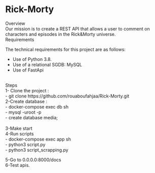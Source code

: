 # Rick-Morty
Overview
</br>
Our mission is to create a REST API that allows a user to comment on characters and episodes in the Rick&Morty universe.
</br>
Requirements
</br>

The technical requirements for this project are as follows:
</br>
- Use of Python 3.8. </br>
- Use of a relational SGDB: MySQL </br>
- Use of FastApi </br>

</br>
Steps
</br>
1- Clone the project : 
</br>
- git clone https://github.com/rouaboufahjaa/Rick-Morty.git
</br>
2-Create database : 
</br>
- docker-compose exec db sh  </br>
- mysql -uroot -p </br>
- create database media;  </br>
</br>
3-Make start 
</br>
4-Run scripts 
</br>
- docker-compose exec app sh </br>
- python3 script.py </br>
- python3 script_scrapping.py </br>

5-Go to 0.0.0.0:8000/docs 
</br>
6-Test apis. 
